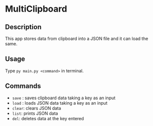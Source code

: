 # MultiClipboard

## Description
This app stores data from clipboard into a JSON file and it can load the same.

## Usage
Type ```py main.py <command>``` in terminal.

## Commands
* ```save``` : saves clipboard data taking a key as an input
* ```load``` : loads JSON data taking a key as an input
* ```clear```: clears JSON data
* ```list```: prints JSON data
* ```del```: deletes data at the key entered